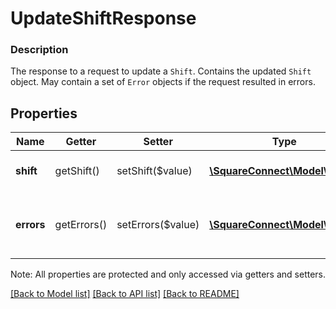 # UpdateShiftResponse

### Description

The response to a request to update a `Shift`. Contains the updated `Shift` object. May contain a set of `Error` objects if the request resulted in errors.

## Properties
Name | Getter | Setter | Type | Description | Notes
------------ | ------------- | ------------- | ------------- | ------------- | -------------
**shift** | getShift() | setShift($value) | [**\SquareConnect\Model\Shift**](Shift.md) | The updated &#x60;Shift&#x60;. | [optional] 
**errors** | getErrors() | setErrors($value) | [**\SquareConnect\Model\Error[]**](Error.md) | Any errors that occurred during the request. | [optional] 

Note: All properties are protected and only accessed via getters and setters.

[[Back to Model list]](../../README.md#documentation-for-models) [[Back to API list]](../../README.md#documentation-for-api-endpoints) [[Back to README]](../../README.md)

